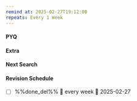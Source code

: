 ```yaml
---
remind at: 2025-02-27T19:12:00
repeats: Every 1 Week
---
```


#### PYQ


#### Extra


#### Next Search


#### Revision Schedule
- [ ] %%done_del%% 🔁 every week 📅 2025-02-27